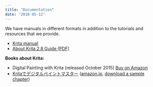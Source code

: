 ```yaml
---
title: "Documentation"
date: "2018-05-12"
---
```


We have manuals in different formats in addition to the tutorials and resources that we provide.

- [Krita manual](https://userbase.kde.org/Krita/Manual)
- [About Krita 2.8 Guide (PDF)](http://files.kde.org/krita/marketing/2.8/aboutkrita2.8_sm.pdf)

**Books about Krita:**

- Digital Painting with Krita (released October 2015) [Buy on Amazon](http://www.amazon.com/Digital-Painting-KRITA-2-9-Masterpiece/dp/0996851704/)
- [Kritaでデジタルペイントマスター](https://book.mynavi.jp/ec/products/detail/id=37178) ([amazon.jp](http://www.amazon.co.jp/Krita%E3%81%A7%E3%83%87%E3%82%B8%E3%82%BF%E3%83%AB%E3%83%9A%E3%82%A4%E3%83%B3%E3%83%88%E3%83%9E%E3%82%B9%E3%82%BF%E3%83%BC-%E5%B0%8F%E5%B9%B3-%E6%B7%B3%E4%B8%80/dp/4839953406/ref=sr_1_1?ie=UTF8&qid=1427677462&sr=8-1&keywords=Krita), [download a sample chapter](http://files.kde.org/krita/marketing/Japanese_KritaBook_Sample.pdf))
